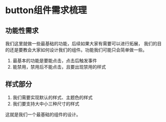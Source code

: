 # button组件需求梳理


<!-- 首先我们需要梳理一下button组件的功能性需求，这是必备的一个需求 -->

## 功能性需求

我们这里就做一些最基础的功能，后续如果大家有需要可以进行拓展，
我们的目的还是要教会大家如何设计我们的组件。功能我们可能只会简单做一些。

1. 最基本的功能是要能点击，点击后触发事件
2. 能禁用，禁用后不能点击，且要出现禁用的样式


## 样式部分

1. 我们需要实现默认的样式、主题色的样式
2. 我们要支持大中小三种尺寸的样式


这就是我们一个最基础的组件的设计。
